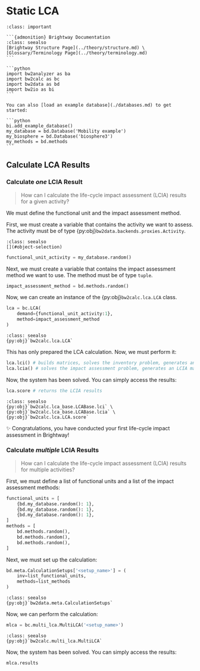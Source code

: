 # Static LCA

````{admonition} Prerequisites
:class: important

```{admonition} Brightway Documentation
:class: seealso
[Brightway Structure Page](../theory/structure.md) \
[Glossary/Terminology Page](../theory/terminology.md)
```

```python
import bw2analyzer as ba
import bw2calc as bc
import bw2data as bd
import bw2io as bi
```

You can also [load an example database](./databases.md) to get started:

```python
bi.add_example_database()
my_database = bd.Database('Mobility example')
my_biosphere = bd.Database('biosphere3')
my_methods = bd.methods
```
````

## Calculate LCA Results

### Calculate _one_ LCIA Result

> How can I calculate the life-cycle impact assessment (LCIA) results for a given activity?

We must define the functional unit and the impact assessment method.

First, we must create a variable that contains the activity we want to assess. The activity must be of type {py:obj}`bw2data.backends.proxies.Activity`.

```{admonition} Getting Started
:class: seealso
[](#object-selection)
```

```python
functional_unit_activity = my_database.random()
```

Next, we must create a variable that contains the impact assessment method we want to use. The method must be of type `tuple`.

```python
impact_assessment_method = bd.methods.random()
```

Now, we can create an instance of the {py:obj}`bw2calc.lca.LCA` class.

```python
lca = bc.LCA(
    demand={functional_unit_activity:1},
    method=impact_assessment_method
)
```

```{admonition} API Documentation
:class: seealso
{py:obj}`bw2calc.lca.LCA`
```

This has only prepared the LCA calculation. Now, we must perform it:

```python
lca.lci() # builds matrices, solves the inventory problem, generates an LCI matrix
lca.lcia() # solves the impact assessment problem, generates an LCIA matrix
```

Now, the system has been solved. You can simply access the results:

```python
lca.score # returns the LCIA results
```

```{admonition} API Documentation
:class: seealso
{py:obj}`bw2calc.lca_base.LCABase.lci` \
{py:obj}`bw2calc.lca_base.LCABase.lcia` \
{py:obj}`bw2calc.lca.LCA.score`
```

✨ Congratulations, you have conducted your first life-cycle impact assessment in Brightway!

### Calculate _multiple_ LCIA Results

> How can I calculate the life-cycle impact assessment (LCIA) results for multiple activities?

First, we must define a list of functional units and a list of the impact assessment methods:

```python
functional_units = [
    {bd.my_database.random(): 1},
    {bd.my_database.random(): 1},
    {bd.my_database.random(): 1},
]
methods = [
    bd.methods.random(),
    bd.methods.random(),
    bd.methods.random(),
]
```

Next, we must set up the calculation:

```python
bd.meta.CalculationSetups['<setup_name>'] = (
    inv=list_functional_units,
    methods=list_methods
)
```

```{admonition} API Documentation
:class: seealso
{py:obj}`bw2data.meta.CalculationSetups`
```

Now, we can perform the calculation:

```python
mlca = bc.multi_lca.MultiLCA('<setup_name>')
```

```{admonition} API Documentation
:class: seealso
{py:obj}`bw2calc.multi_lca.MultiLCA`
```

Now, the system has been solved. You can simply access the results:

```python
mlca.results
```
